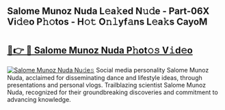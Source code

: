 ## Salome Munoz Nuda L𝚎a𝚔ed N𝚞𝚍e - Part-06X Vi𝚍𝚎o P𝚑𝚘tos - H𝚘𝚝 O𝚗𝚕yf𝚊ns L𝚎a𝚔s CayoM

# <h2><a href="http://kf0o9eh.oniu.top/?m=Salome+Munoz+Nuda">🔗👉 🔴 Salome Munoz Nuda P𝚑ot𝚘𝚜 V𝚒d𝚎o</a></h2>

[![Salome Munoz Nuda Nu𝚍e𝚜](https://i.imgur.com/0qMVB7G.gif)](http://kf0o9eh.oniu.top/?m=Salome+Munoz+Nuda)
Social media personality Salome Munoz Nuda, acclaimed for disseminating dance and lifestyle ideas, through presentations and personal vlogs. Trailblazing scientist Salome Munoz Nuda, recognized for their groundbreaking discoveries and commitment to advancing knowledge.  
